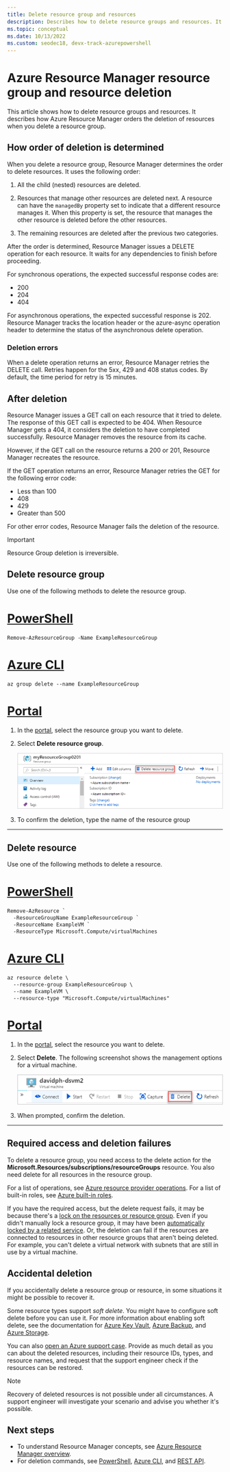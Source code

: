 ```yaml
---
title: Delete resource group and resources
description: Describes how to delete resource groups and resources. It describes how Azure Resource Manager orders the deletion of resources when a deleting a resource group. It describes the response codes and how Resource Manager handles them to determine if the deletion succeeded. 
ms.topic: conceptual
ms.date: 10/13/2022
ms.custom: seodec18, devx-track-azurepowershell
---
```


# Azure Resource Manager resource group and resource deletion

This article shows how to delete resource groups and resources. It describes how Azure Resource Manager orders the deletion of resources when you delete a resource group.

## How order of deletion is determined

When you delete a resource group, Resource Manager determines the order to delete resources. It uses the following order:

1. All the child (nested) resources are deleted.

2. Resources that manage other resources are deleted next. A resource can have the `managedBy` property set to indicate that a different resource manages it. When this property is set, the resource that manages the other resource is deleted before the other resources.

3. The remaining resources are deleted after the previous two categories.

After the order is determined, Resource Manager issues a DELETE operation for each resource. It waits for any dependencies to finish before proceeding.

For synchronous operations, the expected successful response codes are:

* 200
* 204
* 404

For asynchronous operations, the expected successful response is 202. Resource Manager tracks the location header or the azure-async operation header to determine the status of the asynchronous delete operation.
  
### Deletion errors

When a delete operation returns an error, Resource Manager retries the DELETE call. Retries happen for the 5xx, 429 and 408 status codes. By default, the time period for retry is 15 minutes.

## After deletion

Resource Manager issues a GET call on each resource that it tried to delete. The response of this GET call is expected to be 404. When Resource Manager gets a 404, it considers the deletion to have completed successfully. Resource Manager removes the resource from its cache.

However, if the GET call on the resource returns a 200 or 201, Resource Manager recreates the resource.

If the GET operation returns an error, Resource Manager retries the GET for the following error code:

* Less than 100
* 408
* 429
* Greater than 500

For other error codes, Resource Manager fails the deletion of the resource.

> [!IMPORTANT]
> Resource Group deletion is irreversible.

## Delete resource group

Use one of the following methods to delete the resource group.

# [PowerShell](#tab/azure-powershell)

```azurepowershell-interactive
Remove-AzResourceGroup -Name ExampleResourceGroup
```

# [Azure CLI](#tab/azure-cli)

```azurecli-interactive
az group delete --name ExampleResourceGroup
```

# [Portal](#tab/azure-portal)

1. In the [portal](https://portal.azure.com), select the resource group you want to delete.

1. Select **Delete resource group**.

   ![Delete resource group](./media/delete-resource-group/delete-group.png)

1. To confirm the deletion, type the name of the resource group

---

## Delete resource

Use one of the following methods to delete a resource.

# [PowerShell](#tab/azure-powershell)

```azurepowershell-interactive
Remove-AzResource `
  -ResourceGroupName ExampleResourceGroup `
  -ResourceName ExampleVM `
  -ResourceType Microsoft.Compute/virtualMachines
```

# [Azure CLI](#tab/azure-cli)

```azurecli-interactive
az resource delete \
  --resource-group ExampleResourceGroup \
  --name ExampleVM \
  --resource-type "Microsoft.Compute/virtualMachines"
```

# [Portal](#tab/azure-portal)

1. In the [portal](https://portal.azure.com), select the resource you want to delete.

1. Select **Delete**. The following screenshot shows the management options for a virtual machine.

   ![Delete resource](./media/delete-resource-group/delete-resource.png)

1. When prompted, confirm the deletion.

---

## Required access and deletion failures

To delete a resource group, you need access to the delete action for the **Microsoft.Resources/subscriptions/resourceGroups** resource. You also need delete for all resources in the resource group.

For a list of operations, see [Azure resource provider operations](../../role-based-access-control/resource-provider-operations.md). For a list of built-in roles, see [Azure built-in roles](../../role-based-access-control/built-in-roles.md).

If you have the required access, but the delete request fails, it may be because there's a [lock on the resources or resource group](lock-resources.md). Even if you didn't manually lock a resource group, it may have been [automatically locked by a related service](lock-resources.md#managed-applications-and-locks). Or, the deletion can fail if the resources are connected to resources in other resource groups that aren't being deleted. For example, you can't delete a virtual network with subnets that are still in use by a virtual machine.

## Accidental deletion

If you accidentally delete a resource group or resource, in some situations it might be possible to recover it.

Some resource types support *soft delete*. You might have to configure soft delete before you can use it. For more information about enabling soft delete, see the documentation for [Azure Key Vault](../../key-vault/general/soft-delete-overview.md), [Azure Backup](../../backup/backup-azure-delete-vault.md), and [Azure Storage](../../storage/blobs/soft-delete-container-overview.md). 

You can also [open an Azure support case](../../azure-portal/supportability/how-to-create-azure-support-request.md). Provide as much detail as you can about the deleted resources, including their resource IDs, types, and resource names, and request that the support engineer check if the resources can be restored.

> [!NOTE]
> Recovery of deleted resources is not possible under all circumstances. A support engineer will investigate your scenario and advise you whether it's possible.

## Next steps

* To understand Resource Manager concepts, see [Azure Resource Manager overview](overview.md).
* For deletion commands, see [PowerShell](/powershell/module/az.resources/Remove-AzResourceGroup), [Azure CLI](/cli/azure/group#az-group-delete), and [REST API](/rest/api/resources/resourcegroups/delete).
